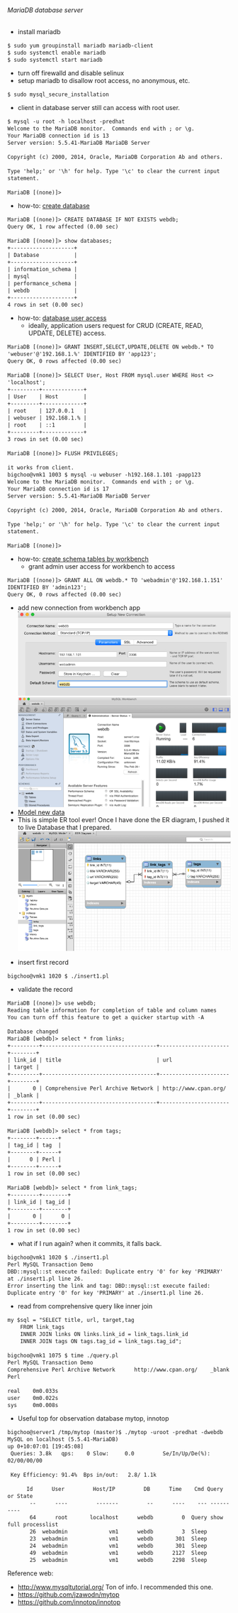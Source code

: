 ###### MariaDB database server
* install mariadb 
```
$ sudo yum groupinstall mariadb mariadb-client
$ sudo systemctl enable mariadb
$ sudo systemctl start mariadb
```
* turn off firewalld and disable selinux 
* setup mariadb to disallow root access, no anonymous, etc.
```
$ sudo mysql_secure_installation
```
* client in database server still can access with root user.
```
$ mysql -u root -h localhost -predhat
Welcome to the MariaDB monitor.  Commands end with ; or \g.
Your MariaDB connection id is 13
Server version: 5.5.41-MariaDB MariaDB Server

Copyright (c) 2000, 2014, Oracle, MariaDB Corporation Ab and others.

Type 'help;' or '\h' for help. Type '\c' to clear the current input statement.

MariaDB [(none)]>
```
* how-to: [create database](https://mariadb.com/kb/en/mariadb/create-database/)
```
MariaDB [(none)]> CREATE DATABASE IF NOT EXISTS webdb;
Query OK, 1 row affected (0.00 sec)

MariaDB [(none)]> show databases;
+--------------------+
| Database           |
+--------------------+
| information_schema |
| mysql              |
| performance_schema |
| webdb              |
+--------------------+
4 rows in set (0.00 sec)
```
* how-to: [database user access](https://mariadb.com/kb/en/mariadb/create-user/)
  - ideally, application users request for CRUD (CREATE, READ, UPDATE, DELETE) access.
```
MariaDB [(none)]> GRANT INSERT,SELECT,UPDATE,DELETE ON webdb.* TO 'webuser'@'192.168.1.%' IDENTIFIED BY 'app123';
Query OK, 0 rows affected (0.00 sec)

MariaDB [(none)]> SELECT User, Host FROM mysql.user WHERE Host <> 'localhost';
+---------+-------------+
| User    | Host        |
+---------+-------------+
| root    | 127.0.0.1   |
| webuser | 192.168.1.% |
| root    | ::1         |
+---------+-------------+
3 rows in set (0.00 sec)

MariaDB [(none)]> FLUSH PRIVILEGES;

it works from client.
bigchoo@vmk1 1003 $ mysql -u webuser -h192.168.1.101 -papp123
Welcome to the MariaDB monitor.  Commands end with ; or \g.
Your MariaDB connection id is 17
Server version: 5.5.41-MariaDB MariaDB Server

Copyright (c) 2000, 2014, Oracle, MariaDB Corporation Ab and others.

Type 'help;' or '\h' for help. Type '\c' to clear the current input statement.

MariaDB [(none)]>
```
* how-to: [create schema tables by workbench](http://dev.mysql.com/doc/workbench/en/wb-installing-mac.html)
  - grant admin user access for workbench to access
```
MariaDB [(none)]> GRANT ALL ON webdb.* TO 'webadmin'@'192.168.1.151' IDENTIFIED BY 'admin123';
Query OK, 0 rows affected (0.00 sec)
```

  - add new connection from workbench app
![Connection](https://github.com/boonchu/perllabs/blob/master/MySQL/Connection.png)
![Workbench_front](https://github.com/boonchu/perllabs/blob/master/MySQL/Workbench_front.png)
  - [Model new data](http://dev.mysql.com/doc/workbench/en/wb-getting-started-tutorial-creating-a-model.html)
  - This is simple ER tool ever! Once I have done the ER diagram, I pushed it to live Database that I prepared.
![ER](https://github.com/boonchu/perllabs/blob/master/MySQL/ER.png)
* insert first record
```
bigchoo@vmk1 1020 $ ./insert1.pl
```
* validate the record
```
MariaDB [(none)]> use webdb;
Reading table information for completion of table and column names
You can turn off this feature to get a quicker startup with -A

Database changed
MariaDB [webdb]> select * from links;
+---------+------------------------------------+----------------------+--------+
| link_id | title                              | url                  | target |
+---------+------------------------------------+----------------------+--------+
|       0 | Comprehensive Perl Archive Network | http://www.cpan.org/ | _blank |
+---------+------------------------------------+----------------------+--------+
1 row in set (0.00 sec)

MariaDB [webdb]> select * from tags;
+--------+------+
| tag_id | tag  |
+--------+------+
|      0 | Perl |
+--------+------+
1 row in set (0.00 sec)

MariaDB [webdb]> select * from link_tags;
+---------+--------+
| link_id | tag_id |
+---------+--------+
|       0 |      0 |
+---------+--------+
1 row in set (0.00 sec)
```
* what if I run again? when it commits, it falls back.
```
bigchoo@vmk1 1020 $ ./insert1.pl
Perl MySQL Transaction Demo
DBD::mysql::st execute failed: Duplicate entry '0' for key 'PRIMARY' at ./insert1.pl line 26.
Error inserting the link and tag: DBD::mysql::st execute failed: Duplicate entry '0' for key 'PRIMARY' at ./insert1.pl line 26.
```
* read from comprehensive query like inner join
```
my $sql = "SELECT title, url, target,tag
	FROM link_tags
	INNER JOIN links ON links.link_id = link_tags.link_id
	INNER JOIN tags ON tags.tag_id = link_tags.tag_id";

bigchoo@vmk1 1075 $ time ./query.pl
Perl MySQL Transaction Demo
Comprehensive Perl Archive Network      http://www.cpan.org/    _blank  Perl

real    0m0.033s
user    0m0.022s
sys     0m0.008s
```
* Useful top for observation database mytop, innotop
```
bigchoo@server1 /tmp/mytop (master)$ ./mytop -uroot -predhat -dwebdb
MySQL on localhost (5.5.41-MariaDB)                                                                                                   up 0+10:07:01 [19:45:08]
 Queries: 3.8k   qps:    0 Slow:     0.0         Se/In/Up/De(%):    02/00/00/00

 Key Efficiency: 91.4%  Bps in/out:   2.8/ 1.1k

      Id      User         Host/IP         DB      Time    Cmd Query or State
       --      ----         -------         --      ----    --- ----------
       64      root       localhost      webdb         0  Query show full processlist
       26  webadmin             vm1      webdb         3  Sleep
       23  webadmin             vm1      webdb       301  Sleep
       24  webadmin             vm1      webdb       301  Sleep
       49  webadmin             vm1      webdb      2127  Sleep
       25  webadmin             vm1      webdb      2298  Sleep
```
Reference web:
* http://www.mysqltutorial.org/ Ton of info. I recommended this one.
* https://github.com/jzawodn/mytop
* https://github.com/innotop/innotop

